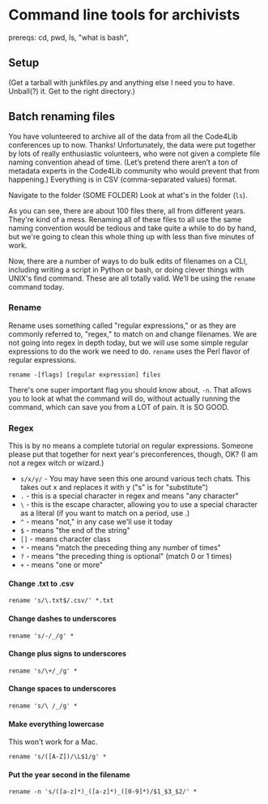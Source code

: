 # Command line tools for archivists

prereqs: cd, pwd, ls, "what is bash", 

## Setup

(Get a tarball with junkfiles.py and anything else I need you to have. Unball(?) it. Get to the right directory.)

## Batch renaming files

You have volunteered to archive all of the data from all the Code4Lib conferences up to now. Thanks! Unfortunately, the data were put together by lots of really enthusiastic volunteers, who were not given a complete file naming convention ahead of time. (Let’s pretend there aren’t a ton of metadata experts in the Code4Lib community who would prevent that from happening.) Everything is in CSV (comma-separated values) format.

Navigate to the folder (SOME FOLDER) Look at what's in the folder (`ls`).

As you can see, there are about 100 files there, all from different years. They're kind of a mess. Renaming all of these files to all use the same naming convention would be tedious and take quite a while to do by hand, but we're going to clean this whole thing up with less than five minutes of work.

Now, there are a number of ways to do bulk edits of filenames on a CLI, including writing a script in Python or bash, or doing clever things with UNIX's find command. These are all totally valid. We’ll be using the `rename` command today.

### Rename

Rename uses something called "regular expressions," or as they are commonly referred to, "regex," to match on and change filenames. We are not going into regex in depth today, but we will use some simple regular expressions to do the work we need to do. `rename` uses the Perl flavor of regular expressions.

```rename -[flags] [regular expression] files```

There's one super important flag you should know about, `-n`. That allows you to look at what the command will do, without actually running the command, which can save you from a LOT of pain. It is SO GOOD.

### Regex

This is by no means a complete tutorial on regular expressions. Someone please put that together for next year's preconferences, though, OK? (I am not a regex witch or wizard.)
- `s/x/y/` - You may have seen this one around various tech chats. This takes out x and replaces it with y ("s" is for "substitute")
- `.` - this is a special character in regex and means "any character"
- `\` - this is the escape character, allowing you to use a special character as a literal (if you want to match on a period, use \.)
- `^` - means "not," in any case we'll use it today 
- `$` - means "the end of the string"
- `[]` - means character class
- `*` - means "match the preceding thing any number of times"
- `?` - means "the preceding thing is optional" (match 0 or 1 times)
- `+` - means "one or more"

#### Change .txt to .csv

`rename 's/\.txt$/.csv/' *.txt`

#### Change dashes to underscores

`rename 's/-/_/g' *`

#### Change plus signs to underscores

`rename 's/\+/_/g' *`

#### Change spaces to underscores

`rename 's/\ /_/g' *`

#### Make everything lowercase

This won't work for a Mac.

`rename 's/([A-Z])/\L$1/g' *`

#### Put the year second in the filename

`rename -n 's/([a-z]*)_([a-z]*)_([0-9]*)/$1_$3_$2/' *`




